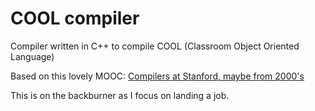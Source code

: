 # COOL compiler
Compiler written in C++ to compile COOL (Classroom Object Oriented Language) 

Based on this lovely MOOC: [Compilers at Stanford, maybe from 2000's](https://learning.edx.org/course/course-v1:StanfordOnline+SOE.YCSCS1+3T2020/home)

This is on the backburner as I focus on landing a job.

